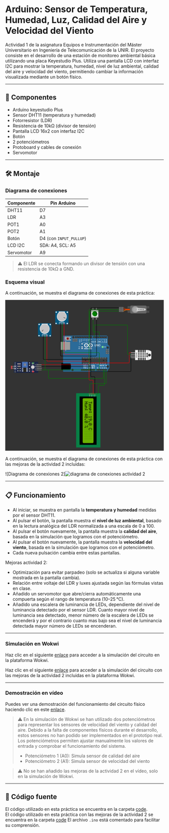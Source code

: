 # Arduino: Sensor de Temperatura, Humedad, Luz, Calidad del Aire y Velocidad del Viento

Actividad 1 de la asignatura Equipos e Instrumentación del Máster Universitario en Ingeniería de Telecomunicación de la UNIR.
El proyecto consiste en el desarrollo de una estación de monitoreo ambiental básica utilizando una placa Keyestudio Plus.
Utiliza una pantalla LCD con interfaz I2C para mostrar la temperatura, humedad, nivel de luz ambiental, calidad del aire y velocidad del viento, permitiendo cambiar la información visualizada mediante un botón físico.

---

## 🔧 Componentes

- Arduino keyestudio Plus
- Sensor DHT11 (temperatura y humedad)
- Fotorresistor (LDR)
- Resistencia de 10kΩ (divisor de tensión)
- Pantalla LCD 16x2 con interfaz I2C
- Botón
- 2 potenciómetros
- Protoboard y cables de conexión
- Servomotor

---

## 🛠️ Montaje

### Diagrama de conexiones

| Componente | Pin Arduino |
|------------|-------------|
| DHT11      | D7          |
| LDR        | A3          |
| POT1       | A0          |
| POT2       | A1          |
| Botón      | D4 (con `INPUT_PULLUP`) |
| LCD I2C    | SDA: A4, SCL: A5 |
| Servomotor | A9 |


> ⚠️ El LDR se conecta formando un divisor de tensión con una resistencia de 10kΩ a GND.

### Esquema visual

A continuación, se muestra el diagrama de conexiones de esta práctica:

![Diagrama de conexiones](img/diagram.png)

A continuación, se muestra el diagrama de conexiones de esta práctica con las mejoras de la actividad 2 incluidas:

![Diagrama de conexiones 2]<img width="382" alt="diagrama de conexiones actividad 2" src="https://github.com/user-attachments/assets/3c31a3c8-d40d-4864-a839-e78fe061486d" />

---

## 📋 Funcionamiento

- Al iniciar, se muestra en pantalla la **temperatura y humedad** medidas por el sensor DHT11.
- Al pulsar el botón, la pantalla muestra el **nivel de luz ambiental**, basado en la lectura analógica del LDR normalizada a una escala de 0 a 100.
- Al pulsar el botón nuevamente, la pantalla muestra la **calidad del aire**, basada en la simulación que logramos con el potenciómetro.
- Al pulsar el botón nuevamente, la pantalla muestra la **velocidad del viento**, basada en la simulación que logramos con el potenciómetro.
- Cada nueva pulsación cambia entre estas pantallas.

Mejoras actividad 2:

- Optimización para evitar parpadeo (solo se actualiza si alguna variable mostrada en la pantalla cambia).
- Relación entre voltaje del LDR y luxes ajustada según las fórmulas vistas en clase. 
- Añadido un servomotor que abre/cierra automáticamente una compuerta según el rango de temperatura (10–25 °C).
- Añadido una escalera de luminancia de LEDs, dependiente del nivel de luminancia detectado por el sensor LDR. Cuanto mayor nivel de luminancia sea detectado, menor número de la escalera de LEDs se encenderá y por el contrario cuanto mas bajo sea el nivel de luminancia detectada mayor número de LEDs se encenderan. 
---

### Simulación en Wokwi

Haz clic en el siguiente [enlace](https://wokwi.com/projects/430940779169492993) para acceder a la simulación del circuito en la plataforma Wokwi.

Haz clic en el siguiente [enlace](https://wokwi.com/projects/432589094518943745) para acceder a la simulación del circuito con las mejoras de la actividad 2 incluidas en la plataforma Wokwi.
   
---

### Demostración en vídeo

Puedes ver una demostración del funcionamiento del circuito físico haciendo clic en este [enlace](demo_video.mp4).

> ⚠️ En la simulación de Wokwi se han utilizado dos potenciómetros para representar los sensores de velocidad del viento y calidad del aire. Debido a la falta de componentes físicos durante el desarrollo, estos sensores no han podido ser implementados en el prototipo real. Los potenciómetros permiten ajustar manualmente los valores de entrada y comprobar el funcionamiento del sistema.
>
>- Potenciómetro 1 (A0): Simula sensor de calidad del aire
>- Potenciómetro 2 (A1): Simula sensor de velocidad del viento

> ⚠️ No se han añadido las mejoras de la actividad 2 en el vídeo, solo en la simulación de Wokwi.

---

## 💾 Código fuente

El código utilizado en esta práctica se encuentra en la carpeta [code](/code/code.ino).  
El código utilizado en esta práctica con las mejoras de la actividad 2 se encuentra en la carpeta [code]((/code/code2.ino))
El archivo `.ino` está comentado para facilitar su comprensión.
